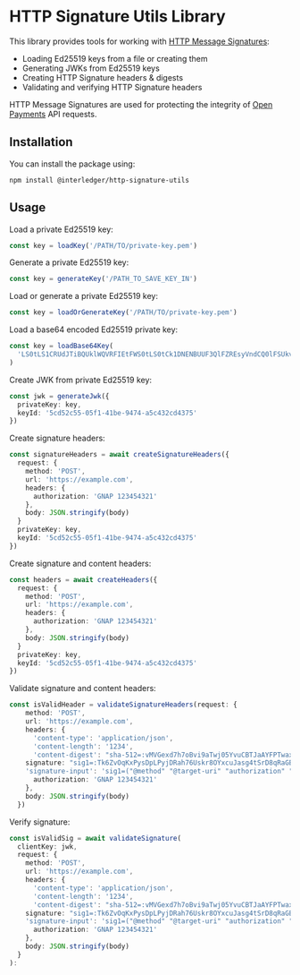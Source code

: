 # HTTP Signature Utils Library

This library provides tools for working with [HTTP Message Signatures](https://datatracker.ietf.org/doc/draft-ietf-httpbis-message-signatures):

- Loading Ed25519 keys from a file or creating them
- Generating JWKs from Ed25519 keys
- Creating HTTP Signature headers & digests
- Validating and verifying HTTP Signature headers

HTTP Message Signatures are used for protecting the integrity of [Open Payments](https://openpayments.dev/introduction/http-signatures/) API requests.

## Installation

You can install the package using:

```shell
npm install @interledger/http-signature-utils
```

## Usage

Load a private Ed25519 key:

```ts
const key = loadKey('/PATH/TO/private-key.pem')
```

Generate a private Ed25519 key:

```ts
const key = generateKey('/PATH_TO_SAVE_KEY_IN')
```

Load or generate a private Ed25519 key:

```ts
const key = loadOrGenerateKey('/PATH/TO/private-key.pem')
```

Load a base64 encoded Ed25519 private key:

```ts
const key = loadBase64Key(
  'LS0tLS1CRUdJTiBQUklWQVRFIEtFWS0tLS0tCk1DNENBUUF3QlFZREsyVndCQ0lFSUkvWHBwdkZPOWltNE9odWkxNytVMnpWNUNuMDJBWXBZWFpwcUlSQ1M0UFkKLS0tLS1FTkQgUFJJVkFURSBLRVktLS0tLQo='
)
```

Create JWK from private Ed25519 key:

```ts
const jwk = generateJwk({
  privateKey: key,
  keyId: '5cd52c55-05f1-41be-9474-a5c432cd4375'
})
```

Create signature headers:

```ts
const signatureHeaders = await createSignatureHeaders({
  request: {
    method: 'POST',
    url: 'https://example.com',
    headers: {
      authorization: 'GNAP 123454321'
    },
    body: JSON.stringify(body)
  }
  privateKey: key,
  keyId: '5cd52c55-05f1-41be-9474-a5c432cd4375'
})
```

Create signature and content headers:

```ts
const headers = await createHeaders({
  request: {
    method: 'POST',
    url: 'https://example.com',
    headers: {
      authorization: 'GNAP 123454321'
    },
    body: JSON.stringify(body)
  }
  privateKey: key,
  keyId: '5cd52c55-05f1-41be-9474-a5c432cd4375'
})
```

Validate signature and content headers:

```ts
const isValidHeader = validateSignatureHeaders(request: {
    method: 'POST',
    url: 'https://example.com',
    headers: {
      'content-type': 'application/json',
      'content-length': '1234',
      'content-digest': "sha-512=:vMVGexd7h7oBvi9aTwj05YvuCBTJaAYFPTwaxzu41/TyjXTueuKjxLlnTOhQfxE+YdA/QTiSXEkWh4gZ5zDZLg==:",
    signature: "sig1=:Tk6ZvOqKxPysDpLPyjDRah76Uskr8OYxcuJasg4tSrD8qRaGBTji+WdMHxkkTqUX1cASaoqAdE3s7YDUFmlnCw==:",
    'signature-input': 'sig1=("@method" "@target-uri" "authorization" "content-digest" "content-length" "content-type");created=1670837620;keyid="keyid-97a3a431-8ee1-48fc-ac85-70e2f5eba8e5";alg="ed25519"',
      authorization: 'GNAP 123454321'
    },
    body: JSON.stringify(body)
  })
```

Verify signature:

```ts
const isValidSig = await validateSignature(
  clientKey: jwk,
  request: {
    method: 'POST',
    url: 'https://example.com',
    headers: {
      'content-type': 'application/json',
      'content-length': '1234',
      'content-digest': "sha-512=:vMVGexd7h7oBvi9aTwj05YvuCBTJaAYFPTwaxzu41/TyjXTueuKjxLlnTOhQfxE+YdA/QTiSXEkWh4gZ5zDZLg==:",
    signature: "sig1=:Tk6ZvOqKxPysDpLPyjDRah76Uskr8OYxcuJasg4tSrD8qRaGBTji+WdMHxkkTqUX1cASaoqAdE3s7YDUFmlnCw==:",
    'signature-input': 'sig1=("@method" "@target-uri" "authorization" "content-digest" "content-length" "content-type");created=1670837620;keyid="keyid-97a3a431-8ee1-48fc-ac85-70e2f5eba8e5";alg="ed25519"',
      authorization: 'GNAP 123454321'
    },
    body: JSON.stringify(body)
  }
):
```
